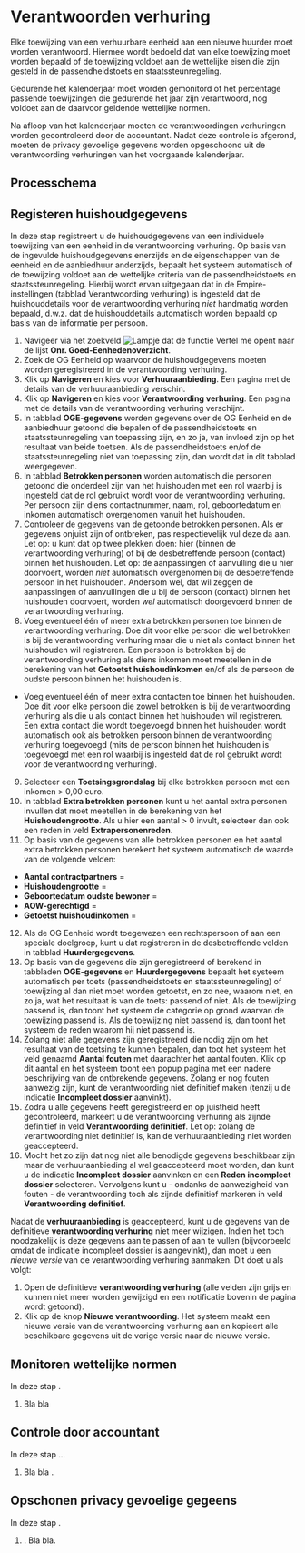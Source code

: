 # Verantwoorden verhuring

Elke toewijzing van een verhuurbare eenheid aan een nieuwe huurder moet worden verantwoord. Hiermee wordt bedoeld dat van elke toewijzing moet worden bepaald of de toewijzing voldoet aan de wettelijke eisen die zijn gesteld in de passendheidstoets en staatssteunregeling. 

Gedurende het kalenderjaar moet worden gemonitord of het percentage passende toewijzingen die gedurende het jaar zijn verantwoord, nog voldoet aan de daarvoor geldende wettelijke normen. 

Na afloop van het kalenderjaar moeten de verantwoordingen verhuringen worden gecontroleerd door de accountant. Nadat deze controle is afgerond, moeten de privacy gevoelige gegevens worden opgeschoond uit de verantwoording verhuringen van het voorgaande kalenderjaar.   


## Processchema

## Registeren huishoudgegevens  

In deze stap registreert u de huishoudgegevens van een individuele toewijzing van een eenheid in de verantwoording verhuring. Op basis van de ingevulde huishoudgegevens enerzijds en de eigenschappen van de eenheid en de aanbiedhuur anderzijds, bepaalt het systeem automatisch of de toewijzing voldoet aan de wettelijke criteria van de passendheidstoets en staatssteunregeling. 
Hierbij wordt ervan uitgegaan dat in de Empire-instellingen (tabblad Verantwoording verhuring) is ingesteld dat de huishouddetails voor de verantwoording verhuring *niet* handmatig worden bepaald, d.w.z. dat de huishouddetails automatisch worden bepaald op basis van de informatie per persoon. 

1. Navigeer via het zoekveld ![Lampje dat de functie Vertel me opent](https://docs.microsoft.com/nl-NL/dynamics365/business-central/media/ui-search/search_small.png "Vertel me wat u wilt doen") naar de lijst **Onr. Goed-Eenhedenoverzicht**.
2. Zoek de OG Eenheid op waarvoor de huishoudgegevens moeten worden geregistreerd in de verantwoording verhuring.
3. Klik op **Navigeren** en kies voor **Verhuuraanbieding**.  Een pagina met de details van de verhuuraanbieding verschin. 
4. Klik op **Navigeren** en kies voor **Verantwoording verhuring**.  Een pagina met de details van de verantwoording verhuring verschijnt. 
5. In tabblad **OGE-gegevens** worden gegevens over de OG Eenheid en de aanbiedhuur getoond die bepalen of de passendheidstoets en staatssteunregeling van toepassing zijn, en zo ja, van invloed zijn op het resultaat van beide toetsen. Als de passendheidstoets en/of de staatssteunregeling niet van toepassing zijn, dan wordt dat in dit tabblad weergegeven. 
6. In tabblad **Betrokken personen** worden automatisch die personen getoond die onderdeel zijn van het huishouden met een rol waarbij is ingesteld dat de rol gebruikt wordt voor de verantwoording verhuring. Per persoon zijn diens contactnummer, naam, rol, geboortedatum en inkomen automatisch overgenomen vanuit het huishouden. 
7. Controleer de gegevens van de getoonde betrokken personen. Als er gegevens onjuist zijn of ontbreken, pas respectievelijk vul deze da aan. Let op: u kunt dat op twee plekken doen: hier (binnen de verantwoording verhuring) of bij de desbetreffende persoon (contact) binnen het huishouden. Let op: de aanpassingen of aanvulling die u hier doorvoert, worden *niet* automatisch overgenomen bij de desbetreffende persoon in het huishouden. Andersom wel, dat wil zeggen de aanpassingen of aanvullingen die u bij de persoon (contact) binnen het huishouden doorvoert, worden *wel* automatisch doorgevoerd binnen de verantwoording verhuring. 
8. Voeg eventueel één of meer extra betrokken personen toe binnen de verantwoording verhuring. Doe dit voor elke persoon die wel betrokken is bij de verantwoording verhuring maar die u niet als contact binnen het huishouden wil registreren. Een persoon is betrokken bij de verantwoording verhuring als diens inkomen moet meetellen in de berekening van het **Getoetst huishoudinkomen** en/of als de persoon de oudste persoon binnen het huishouden is.  
 - Voeg eventueel één of meer extra contacten toe binnen het huishouden. Doe dit voor elke persoon die zowel betrokken is bij de verantwoording verhuring als die u als contact binnen het huishouden wil registreren. Een extra contact die wordt toegevoegd binnen het huishouden wordt automatisch ook als betrokken persoon binnen de verantwoording verhuring toegevoegd (mits de persoon binnen het huishouden is toegevoegd met een rol waarbij is ingesteld dat de rol gebruikt wordt voor de verantwoording verhuring). 
9. Selecteer een **Toetsingsgrondslag** bij elke betrokken persoon met een inkomen > 0,00 euro. 
10. In tabblad **Extra betrokken personen** kunt u het aantal extra personen invullen dat moet meetellen in de berekening van het **Huishoudengrootte**.  Als u hier een aantal > 0 invult, selecteer dan ook een reden in veld **Extrapersonenreden**. 
11. Op basis van de gegevens van alle betrokken personen en het aantal extra betrokken personen berekent het systeem automatisch de waarde van de volgende velden: 
   - **Aantal contractpartners** =  
   - **Huishoudengrootte** =  
   - **Geboortedatum oudste bewoner** = 
   - **AOW-gerechtigd** =  
   - **Getoetst huishoudinkomen** =  
12. Als de OG Eenheid wordt toegewezen een rechtspersoon of aan een speciale doelgroep, kunt u dat registreren in de desbetreffende velden in tabblad **Huurdergegevens**. 
13. Op basis van de gegevens die zijn geregistreerd of berekend in tabbladen **OGE-gegevens** en **Huurdergegevens** bepaalt het systeem automatisch per toets (passendheidstoets en staatssteunregeling) of toewijzing al dan niet moet worden getoetst, en zo nee, waarom niet, en zo ja, wat het resultaat is van de toets: passend of niet. Als de toewijzing passend is, dan toont het systeem de categorie op grond waarvan de toewijzing passend is. Als de toewijzing niet passend is, dan toont het systeem de reden waarom hij niet passend is. 
14. Zolang niet alle gegevens zijn geregistreerd die nodig zijn om het resultaat van de toetsing te kunnen bepalen, dan toot het systeem het veld genaamd **Aantal fouten** met daarachter het aantal fouten. Klik op dit aantal en het systeem toont een popup pagina met een nadere beschrijving van de ontbrekende gegevens. Zolang er nog fouten aanwezig zijn, kunt de verantwoording niet definitief maken (tenzij u de indicatie **Incompleet dossier** aanvinkt). 
15. Zodra u alle gegevens heeft geregistreerd en op juistheid heeft gecontroleerd, markeert u de verantwoording verhuring als zijnde definitief in veld **Verantwoording definitief**. Let op: zolang de verantwoording niet definitief is, kan de verhuuraanbieding niet worden geaccepteerd. 
16. Mocht het zo zijn dat nog niet alle benodigde gegevens beschikbaar zijn maar de verhuuraanbieding al wel geaccepteerd moet worden, dan kunt u de indicatie **Incompleet dossier** aanvinken en een **Reden incompleet dossier** selecteren. Vervolgens kunt u - ondanks de aanwezigheid van fouten - de verantwoording toch als zijnde definitief markeren in veld **Verantwoording definitief**. 
 
Nadat de **verhuuraanbieding** is geaccepteerd, kunt u de gegevens van de definitieve **verantwoording verhuring** niet meer wijzigen. Indien het toch noodzakelijk is deze gegevens aan te passen of aan te vullen (bijvoorbeeld omdat de indicatie incompleet dossier is aangevinkt), dan moet u een *nieuwe versie* van de verantwoording verhuring aanmaken. Dit doet u als volgt: 
1. Open de definitieve **verantwoording verhuring** (alle velden zijn grijs en kunnen niet meer worden gewijzigd en een notificatie bovenin de pagina wordt getoond). 
2. Klik op de knop **Nieuwe verantwoording**. Het systeem maakt een nieuwe versie van de verantwoording verhuring aan en kopieert alle beschikbare gegevens uit de vorige versie naar de nieuwe versie. 
 

## Monitoren wettelijke normen 

In deze stap . 

1. Bla bla 


## Controle door accountant 
In deze stap ... 

1. Bla bla . 


## Opschonen privacy gevoelige gegeens 

In deze stap  . 

1. . Bla bla. 

<!--stackedit_data:
eyJoaXN0b3J5IjpbLTIwMTk3OTgzNjQsLTE3MzM4MjYzMTMsLT
I4NDE0ODUyNSwtNjEzMDY0NzcsLTM3NDAyOTI5NywxMjM4NDUw
ODczLDIxMjQ4NDk4MjksLTE0Njg3MTc2MzUsLTIwODYwODMyNz
IsNTk3ODE5MDQ4XX0=
-->